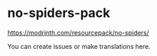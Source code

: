 # no-spiders-pack
https://modrinth.com/resourcepack/no-spiders/  
  
You can create issues or make translations here.
